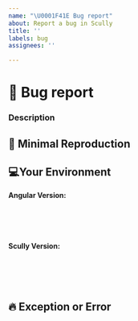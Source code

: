 ```yaml
---
name: "\U0001F41E Bug report"
about: Report a bug in Scully
title: ''
labels: bug
assignees: ''

---
```


# 🐞 Bug report

### Description

## 🔬 Minimal Reproduction

## 💻Your Environment 
**Angular Version:**
<pre><code>
<!-- run `ng --version` and paste output below -->
<!-- ✍️-->

</code></pre>

**Scully Version:**
<pre><code>
<!-- Check `package.json` and paste output below -->
<!-- ✍️-->

</code></pre>
## 🔥 Exception or Error
<pre><code>
<!-- If the issue is accompanied by an exception or an error, please share it below: -->
<!-- ✍️-->
</code></pre>
